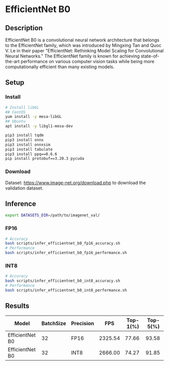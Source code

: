 # EfficientNet B0

## Description

EfficientNet B0 is a convolutional neural network architecture that belongs to the EfficientNet family, which was introduced by Mingxing Tan and Quoc V. Le in their paper "EfficientNet: Rethinking Model Scaling for Convolutional Neural Networks." The EfficientNet family is known for achieving state-of-the-art performance on various computer vision tasks while being more computationally efficient than many existing models.

## Setup

### Install

```bash
# Install libGL
## CentOS
yum install -y mesa-libGL
## Ubuntu
apt install -y libgl1-mesa-dev

pip3 install tqdm
pip3 install onnx
pip3 install onnxsim
pip3 install tabulate
pip3 install ppq==0.6.6
pip install protobuf==3.20.3 pycuda
```

### Download

Dataset: <https://www.image-net.org/download.php> to download the validation dataset.

## Inference

```bash
export DATASETS_DIR=/path/to/imagenet_val/
```

### FP16

```bash
# Accuracy
bash scripts/infer_efficientnet_b0_fp16_accuracy.sh
# Performance
bash scripts/infer_efficientnet_b0_fp16_performance.sh
```

### INT8

```bash
# Accuracy
bash scripts/infer_efficientnet_b0_int8_accuracy.sh
# Performance
bash scripts/infer_efficientnet_b0_int8_performance.sh
```

## Results

Model           |BatchSize  |Precision |FPS       |Top-1(%)  |Top-5(%)
----------------|-----------|----------|----------|----------|--------
EfficientNet B0 |    32     |   FP16   | 2325.54  |  77.66   | 93.58
EfficientNet B0 |    32     |   INT8   | 2666.00  |  74.27   | 91.85
